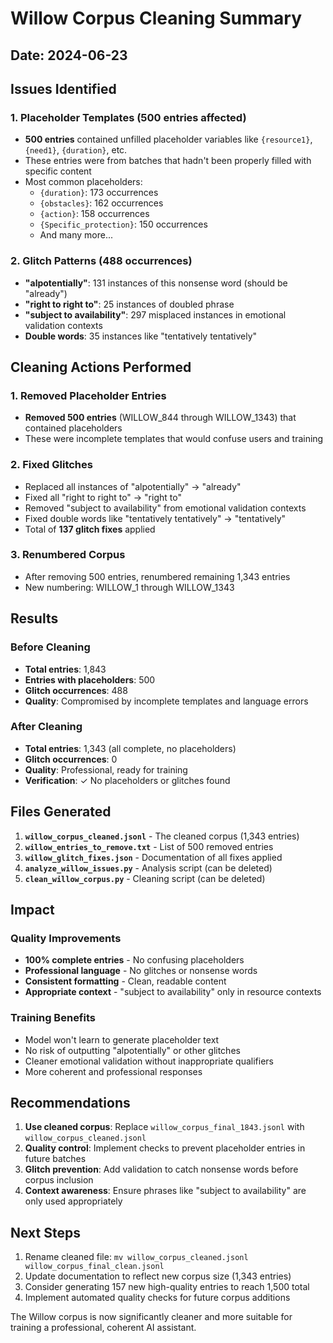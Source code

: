 # Willow Corpus Cleaning Summary

## Date: 2024-06-23

## Issues Identified

### 1. Placeholder Templates (500 entries affected)
- **500 entries** contained unfilled placeholder variables like `{resource1}`, `{need1}`, `{duration}`, etc.
- These entries were from batches that hadn't been properly filled with specific content
- Most common placeholders:
  - `{duration}`: 173 occurrences
  - `{obstacles}`: 162 occurrences  
  - `{action}`: 158 occurrences
  - `{Specific_protection}`: 150 occurrences
  - And many more...

### 2. Glitch Patterns (488 occurrences)
- **"alpotentially"**: 131 instances of this nonsense word (should be "already")
- **"right to right to"**: 25 instances of doubled phrase
- **"subject to availability"**: 297 misplaced instances in emotional validation contexts
- **Double words**: 35 instances like "tentatively tentatively"

## Cleaning Actions Performed

### 1. Removed Placeholder Entries
- **Removed 500 entries** (WILLOW_844 through WILLOW_1343) that contained placeholders
- These were incomplete templates that would confuse users and training

### 2. Fixed Glitches
- Replaced all instances of "alpotentially" → "already"
- Fixed all "right to right to" → "right to"
- Removed "subject to availability" from emotional validation contexts
- Fixed double words like "tentatively tentatively" → "tentatively"
- Total of **137 glitch fixes** applied

### 3. Renumbered Corpus
- After removing 500 entries, renumbered remaining 1,343 entries
- New numbering: WILLOW_1 through WILLOW_1343

## Results

### Before Cleaning
- **Total entries**: 1,843
- **Entries with placeholders**: 500
- **Glitch occurrences**: 488
- **Quality**: Compromised by incomplete templates and language errors

### After Cleaning
- **Total entries**: 1,343 (all complete, no placeholders)
- **Glitch occurrences**: 0
- **Quality**: Professional, ready for training
- **Verification**: ✓ No placeholders or glitches found

## Files Generated

1. **`willow_corpus_cleaned.jsonl`** - The cleaned corpus (1,343 entries)
2. **`willow_entries_to_remove.txt`** - List of 500 removed entries
3. **`willow_glitch_fixes.json`** - Documentation of all fixes applied
4. **`analyze_willow_issues.py`** - Analysis script (can be deleted)
5. **`clean_willow_corpus.py`** - Cleaning script (can be deleted)

## Impact

### Quality Improvements
- **100% complete entries** - No confusing placeholders
- **Professional language** - No glitches or nonsense words
- **Consistent formatting** - Clean, readable content
- **Appropriate context** - "subject to availability" only in resource contexts

### Training Benefits
- Model won't learn to generate placeholder text
- No risk of outputting "alpotentially" or other glitches
- Cleaner emotional validation without inappropriate qualifiers
- More coherent and professional responses

## Recommendations

1. **Use cleaned corpus**: Replace `willow_corpus_final_1843.jsonl` with `willow_corpus_cleaned.jsonl`
2. **Quality control**: Implement checks to prevent placeholder entries in future batches
3. **Glitch prevention**: Add validation to catch nonsense words before corpus inclusion
4. **Context awareness**: Ensure phrases like "subject to availability" are only used appropriately

## Next Steps

1. Rename cleaned file: `mv willow_corpus_cleaned.jsonl willow_corpus_final_clean.jsonl`
2. Update documentation to reflect new corpus size (1,343 entries)
3. Consider generating 157 new high-quality entries to reach 1,500 total
4. Implement automated quality checks for future corpus additions

The Willow corpus is now significantly cleaner and more suitable for training a professional, coherent AI assistant.